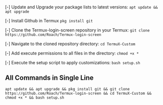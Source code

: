 


[-] Update and Upgrade your package lists to latest versions:
    ```
    apt update && apt upgrade
    ```

[-] Install Github in Termux
    ```
    pkg install git
    ```
    
[-] Clone the Termux-login-screen repository in your Termux:
    ```
    git clone https://github.com/Roach/Termux-login-screen
    ```

[-] Navigate to the cloned repository directory:
    ```
    cd TermuX-Custom
    ```

[-] Add execute permissions to all files in the directory:
    ```
    chmod +x *
    ```

[-] Execute the setup script to apply customizations:
    ```
    bash setup.sh
    ```

## All Commands in Single Line
```
apt update && apt upgrade && pkg install git && git clone https://github.com/Roach/Termux-login-screen && cd TermuX-Custom && chmod +x * && bash setup.sh 
```
#
